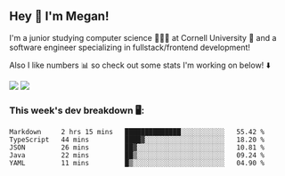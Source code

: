 ## Hey 👋 I'm Megan! 
I'm a junior studying computer science 👩🏻‍💻 at Cornell University 🐻 and a software engineer specializing in fullstack/frontend development!

Also I like numbers 📊 so check out some stats I'm working on below! ⬇️

<img src="https://github-readme-stats.vercel.app/api?username=meganyin13&show_icons=true&hide=stars&count_private=true" />

<img src="https://github-readme-stats.vercel.app/api/top-langs/?username=meganyin13&layout=compact&hide=Jupyter%20Notebook" />

### This week's dev breakdown 🖥:
<!--START_SECTION:waka-->
```text
Markdown     2 hrs 15 mins   ██████████████░░░░░░░░░░░   55.42 % 
TypeScript   44 mins         ████▓░░░░░░░░░░░░░░░░░░░░   18.20 % 
JSON         26 mins         ██▓░░░░░░░░░░░░░░░░░░░░░░   10.81 % 
Java         22 mins         ██▒░░░░░░░░░░░░░░░░░░░░░░   09.24 % 
YAML         11 mins         █▒░░░░░░░░░░░░░░░░░░░░░░░   04.90 % 
```
<!--END_SECTION:waka-->